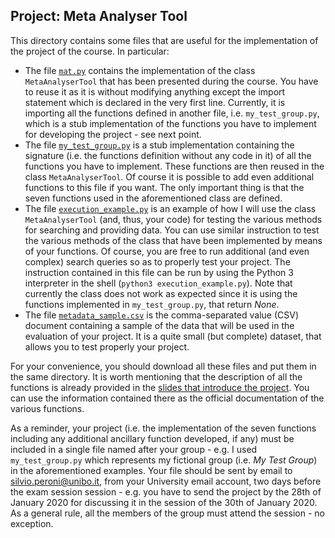 ## Project: Meta Analyser Tool

This directory contains some files that are useful for the implementation of the project of the course. In particular:

* The file [`mat.py`](https://comp-think.github.io/2019-2020/project/mat.py) contains the implementation of the class `MetaAnalyserTool` that has been presented during the course. You have to reuse it as it is without modifying anything except the import statement which is declared in the very first line. Currently, it is importing all the functions defined in another file, i.e. `my_test_group.py`, which is a stub implementation of the functions you have to implement for developing the project - see next point.
* The file [`my_test_group.py`](https://comp-think.github.io/2019-2020/project/my_test_group.py) is a stub implementation containing the signature (i.e. the functions definition without any code in it) of all the functions you have to implement. These functions are then reused in the class `MetaAnalyserTool`. Of course it is possible to add even additional functions to this file if you want. The only important thing is that the seven functions used in the aforementioned class are defined.
* The file [`execution_example.py`](https://comp-think.github.io/2019-2020/project/execution_example.py) is an example of how I will use the class `MetaAnalyserTool` (and, thus, your code) for testing the various methods for searching and providing data. You can use similar instruction to test the various methods of the class that have been implemented by means of your functions. Of course, you are free to run additional (and even complex) search queries so as to properly test your project. The instruction contained in this file can be run by using the Python 3 interpreter in the shell (`python3 execution_example.py`). Note that currently the class does not work as expected since it is using the functions implemented in `my_test_group.py`, that return *None*.
* The file [`metadata_sample.csv`](https://comp-think.github.io/2019-2020/project/metadata_sample.csv) is the comma-separated value (CSV) document containing a sample of the data that will be used in the evaluation of your project. It is a quite small (but complete) dataset, that allows you to test properly your project.
 
 For your convenience, you should download all these files and put them in the same directory. It is worth mentioning that the description of all the functions is already provided in the [slides that introduce the project](https://comp-think.github.io/2019-2020/slides/14%20-%20Project.html). You can use the information contained there as the official documentation of the various functions.
 
 As a reminder, your project (i.e. the implementation of the seven functions including any additional ancillary function developed, if any) must be included in a single file named after your group - e.g. I used `my_test_group.py` which represents my fictional group (i.e. *My Test Group*) in the aforementioned examples. Your file should be sent by email to [silvio.peroni@unibo.it](mailto:silvio.peroni@unibo.it), from your University email account, two days before the exam session session - e.g. you have to send the project by the 28th of January 2020 for discussing it in the session of the 30th of January 2020. As a general rule, all the members of the group must attend the session - no exception.

